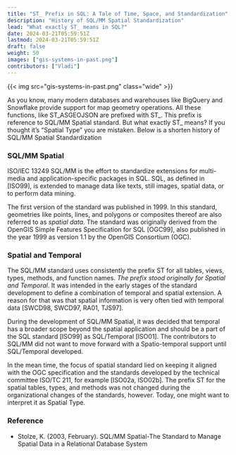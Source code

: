 ```yaml
---
title: "ST_ Prefix in SQL: A Tale of Time, Space, and Standardization"
description: "History of SQL/MM Spatial Standardization"
lead: "What exactly ST_ means in SQL?"
date: 2024-03-21T05:59:51Z
lastmod: 2024-03-21T05:59:51Z
draft: false
weight: 50
images: ["gis-systems-in-past.png"]
contributors: ["Vladi"]
---
```


{{< img src="gis-systems-in-past.png"  class="wide" >}}

As you know, many modern databases and warehouses like BigQuery and Snowflake provide support for map geometry operations. All these functions, like ST_ASGEOJSON are prefixed with ST_. This prefix is reference to SQL/MM Spatial  standard. But what exactly ST_ means? If you thought it’s “Spatial Type” you are mistaken. Below is a shorten history of  SQL/MM Spatial Standardization

### SQL/MM Spatial

ISO/IEC 13249 SQL/MM is the effort to standardize extensions for multi-media and application-specific packages in SQL. SQL, as defined in [ISO99], is extended to manage data like texts, still images, spatial data, or to perform data mining.

The first version of the standard was published in 1999. In this standard, geometries like points, lines, and polygons or composites thereof are also referred to as *spatial data*. The standard was originally derived from the OpenGIS Simple Features Specification for SQL [OGC99], also published in the year 1999 as version 1.1 by the OpenGIS Consortium (OGC).

### Spatial and Temporal

The SQL/MM standard uses consistently the prefix ST for all tables, views, types, methods, and function names. *The prefix stood originally for Spatial and Temporal*. It was intended in the early stages of the standard development to define a combination of temporal and spatial extension. A reason for that was that spatial information is very often tied with temporal data [SWCD98, SWCD97, RA01, TJS97].

During the development of SQL/MM Spatial, it was decided that temporal has a broader scope beyond the spatial application and should be a part of the SQL standard [ISO99] as SQL/Temporal [ISO01]. The contributors to SQL/MM did not want to move forward with a Spatio-temporal support until SQL/Temporal developed.

In the mean time, the focus of spatial standard lied on keeping it aligned with the OGC specification and the standards developed by the technical committee ISO/TC 211, for example [ISO02a, ISO02b]. The prefix ST for the spatial tables, types, and methods was not changed during the organizational changes of the standards, however. Today, one might want to interpret it as Spatial Type.

### Reference

* Stolze, K. (2003, February). SQL/MM Spatial-The Standard to Manage Spatial Data in a Relational Database System
